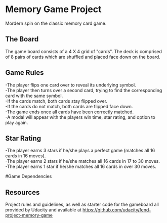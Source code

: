 # Memory Game Project
Mordern spin on the classic memory card game. 


## The Board
The game board consists of a 4 X 4 grid of "cards". The deck is comprised of 8 pairs of cards which are shuffled and placed face down on the board.


## Game Rules
-The player flips one card over to reveal its underlying symbol.  
-The player then turns over a second card, trying to find the corresponding card with the same symbol.  
-If the cards match, both cards stay flipped over.  
-If the cards do not match, both cards are flipped face down.  
-The game ends once all cards have been correctly matched.  
-A modal will appear with the players win time, star rating, and option to play again. 


## Star Rating
-The player earns 3 stars if he/she plays a perfect game (matches all 16 cards in 16 moves).    
-The player earns 2 stars if he/she matches all 16 cards in 17 to 30 moves.   
-The player earns 1 star if he/she matches all 16 cards in over 30 moves.  


#Game Dependencies


## Resources
Project rules and guidelines, as well as starter code for the gameboard all provided by Udacity and available at https://github.com/udacity/fend-project-memory-game
